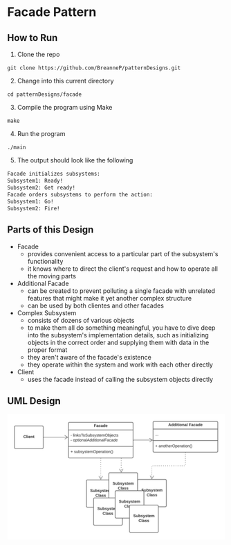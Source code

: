 # Facade Pattern

## How to Run
1. Clone the repo
```
git clone https://github.com/BreanneP/patternDesigns.git
```

2. Change into this current directory
```
cd patternDesigns/facade
```

3. Compile the program using Make
```
make
```

4. Run the program
```
./main
```

5. The output should look like the following
```
Facade initializes subsystems:
Subsystem1: Ready!
Subsystem2: Get ready!
Facade orders subsystems to perform the action:
Subsystem1: Go!
Subsystem2: Fire!
```

## Parts of this Design
* Facade
    * provides convenient access to a particular part of the subsystem's functionality
    * it knows where to direct the client's request and how to operate all the moving parts
* Additional Facade
    * can be created to prevent polluting a single facade with unrelated features that might make it yet another complex structure
    * can be used by both clientes and other facades
* Complex Subsystem
    * consists of dozens of various objects
    * to make them all do something meaningful, you have to dive deep into the subsystem's implementation details, such as initializing objects in the correct order and supplying them with data in the proper format
    * they aren't aware of the facade's existence
    * they operate within the system and work with each other directly
* Client
    * uses the facade instead of calling the subsystem objects directly

## UML Design

![Alt text](FacadePattern.png?raw=true "Title") 
